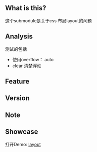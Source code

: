 ## What is this?
这个submodule是关于css 布局layout的问题

## Analysis
测试的包括
- 使用overflow： auto
- clear 清楚浮动

## Feature

## Version

## Note

## Showcase

打开Demo: [layout](https://sialvsic.github.io/css-demo/layout/index.html)